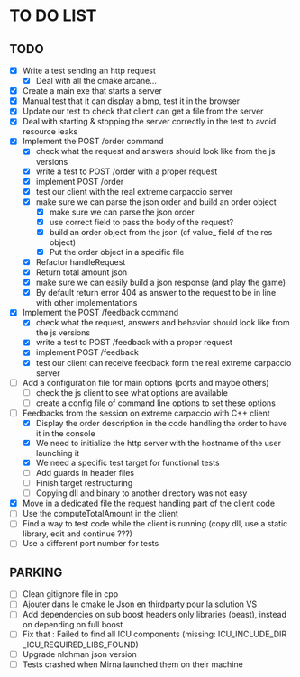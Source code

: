 # TO DO LIST

## TODO
- [X] Write a test sending an http request
  - [X] Deal with all the cmake arcane...
- [X] Create a main exe that starts a server 
- [X] Manual test that it can display a bmp, test it in the browser
- [X] Update our test to check that client can get a file from the server
- [X] Deal with starting & stopping the server correctly in the test to avoid resource leaks
- [X] Implement the POST /order command
  - [X] check what the request and answers should look like from the js versions
  - [X] write a test to POST /order with a proper request
  - [X] implement POST /order
  - [X] test our client with the real extreme carpaccio server
  - [X] make sure we can parse the json order and build an order object
    - [X] make sure we can parse the json order
    - [X] use correct field to pass the body of the request?
    - [X] build an order object from the json (cf value_ field of the res object)
    - [X] Put the order object in a specific file
  - [X] Refactor handleRequest
  - [X] Return total amount json
  - [X] make sure we can easily build a json response (and play the game)
  - [X] By default return error 404 as answer to the request to be in line with other implementations
- [X] Implement the POST /feedback command
  - [X] check what the request, answers and behavior should look like from the js versions
  - [X] write a test to POST /feedback with a proper request
  - [X] implement POST /feedback
  - [X] test our client can receive feedback form the real extreme carpaccio server
- [ ] Add a configuration file for main options (ports and maybe others)
  - [ ] check the js client to see what options are available
  - [ ] create a config file of command line options to set these options
- [ ] Feedbacks from the session on extreme carpaccio with C++ client
  - [x] Display the order description in the code handling the order to have it in the console
  - [X] We need to initialize the http server with the hostname of the user launching it
  - [X] We need a specific test target for functional tests
  - [ ] Add guards in header files
  - [ ] Finish target restructuring
  - [ ] Copying dll and binary to another directory was not easy
- [X] Move in a dedicated file the request handling part of the client code
- [ ] Use the computeTotalAmount in the client
- [ ] Find a way to test code while the client is running (copy dll, use a static library, edit and continue ???)
- [ ] Use a different port number for tests
## PARKING
- [ ] Clean gitignore file in cpp
- [ ] Ajouter dans le cmake le Json en thirdparty pour la solution VS
- [ ] Add dependencies on sub boost headers only libraries (beast), instead on depending on full boost
- [ ] Fix that : Failed to find all ICU components (missing: ICU_INCLUDE_DIR _ICU_REQUIRED_LIBS_FOUND)
- [ ] Upgrade nlohman json version
- [ ] Tests crashed when Mirna launched them on their machine